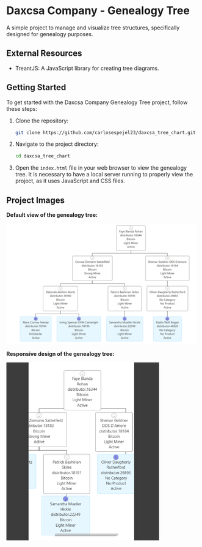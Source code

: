 # Daxcsa Company - Genealogy Tree

A simple project to manage and visualize tree structures, specifically designed for genealogy purposes.

## External Resources

- TreantJS: A JavaScript library for creating tree diagrams.

## Getting Started

To get started with the Daxcsa Company Genealogy Tree project, follow these steps:
1. Clone the repository:
    ```bash
    git clone https://github.com/carlosespejel23/daxcsa_tree_chart.git
    ```
2. Navigate to the project directory:
    ```bash
    cd daxcsa_tree_chart
    ```
3. Open the `index.html` file in your web browser to view the genealogy tree. It is necessary to have a local server running to properly view the project, as it uses JavaScript and CSS files.

## Project Images

**Default view of the genealogy tree:**

<img src="src/img/img1.png" width="500">

**Responsive design of the genealogy tree:**

<img src="src/img/img2.png" width="400">